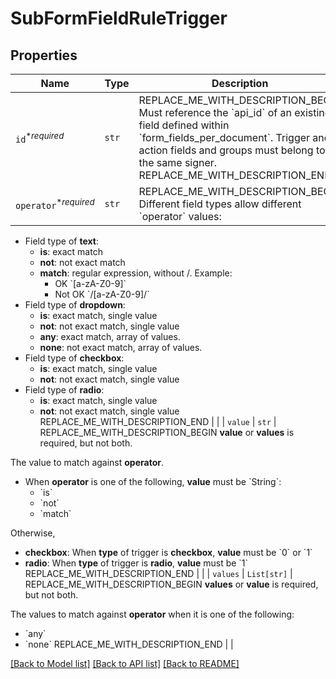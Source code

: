# SubFormFieldRuleTrigger



## Properties
Name | Type | Description | Notes
------------ | ------------- | ------------- | -------------
| `id`<sup>*_required_</sup> | ```str``` | REPLACE_ME_WITH_DESCRIPTION_BEGIN Must reference the &#x60;api_id&#x60; of an existing field defined within &#x60;form_fields_per_document&#x60;. Trigger and action fields and groups must belong to the same signer. REPLACE_ME_WITH_DESCRIPTION_END |  |
| `operator`<sup>*_required_</sup> | ```str``` | REPLACE_ME_WITH_DESCRIPTION_BEGIN Different field types allow different &#x60;operator&#x60; values:
- Field type of **text**:
  - **is**: exact match
  - **not**: not exact match
  - **match**: regular expression, without /. Example:
    - OK &#x60;[a-zA-Z0-9]&#x60;
    - Not OK &#x60;/[a-zA-Z0-9]/&#x60;
- Field type of **dropdown**:
  - **is**: exact match, single value
  - **not**: not exact match, single value
  - **any**: exact match, array of values.
  - **none**: not exact match, array of values.
- Field type of **checkbox**:
  - **is**: exact match, single value
  - **not**: not exact match, single value
- Field type of **radio**:
  - **is**: exact match, single value
  - **not**: not exact match, single value REPLACE_ME_WITH_DESCRIPTION_END |  |
| `value` | ```str``` | REPLACE_ME_WITH_DESCRIPTION_BEGIN **value** or **values** is required, but not both.

The value to match against **operator**.

- When **operator** is one of the following, **value** must be &#x60;String&#x60;:
  - &#x60;is&#x60;
  - &#x60;not&#x60;
  - &#x60;match&#x60;

Otherwise,
- **checkbox**: When **type** of trigger is **checkbox**, **value** must be &#x60;0&#x60; or &#x60;1&#x60;
- **radio**: When **type** of trigger is **radio**, **value** must be &#x60;1&#x60; REPLACE_ME_WITH_DESCRIPTION_END |  |
| `values` | ```List[str]``` | REPLACE_ME_WITH_DESCRIPTION_BEGIN **values** or **value** is required, but not both.

The values to match against **operator** when it is one of the following:

- &#x60;any&#x60;
- &#x60;none&#x60; REPLACE_ME_WITH_DESCRIPTION_END |  |

[[Back to Model list]](../README.md#documentation-for-models) [[Back to API list]](../README.md#documentation-for-api-endpoints) [[Back to README]](../README.md)

